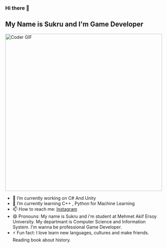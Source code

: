 ### Hi there 👋
## My Name is Sukru and I'm Game Developer

<img src="https://media.giphy.com/media/SWoSkN6DxTszqIKEqv/giphy.gif" alt="Coder GIF" width="500">

- 🔭 I’m currently working on C# And Unity
- 🌱 I’m currently learning C++ , Python for Machine Learning
- 📫 How to reach me: [Instagram](https://www.instagram.com/sukru.beyy/)
- 😄 Pronouns: My name is Sukru and i'm student at Mehmet Akif Ersoy University. My departmant is Computer Science and Information System. I'm wanna be professional Game Developer.
- ⚡ Fun fact: I love learn new languages, cultures and make friends. Reading book about history.
